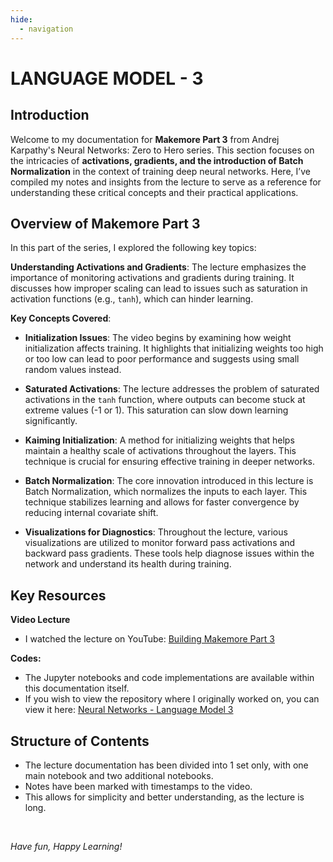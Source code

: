 ```yaml
---
hide:
  - navigation
---
```


# **LANGUAGE MODEL - 3**

## Introduction

Welcome to my documentation for **Makemore Part 3** from Andrej Karpathy's Neural Networks: Zero to Hero series. This section focuses on the intricacies of **activations, gradients, and the introduction of Batch Normalization** in the context of training deep neural networks. Here, I’ve compiled my notes and insights from the lecture to serve as a reference for understanding these critical concepts and their practical applications.

## Overview of Makemore Part 3

In this part of the series, I explored the following key topics:

**Understanding Activations and Gradients**: The lecture emphasizes the importance of monitoring activations and gradients during training. It discusses how improper scaling can lead to issues such as saturation in activation functions (e.g., `tanh`), which can hinder learning.

**Key Concepts Covered**:

- **Initialization Issues**: The video begins by examining how weight initialization affects training. It highlights that initializing weights too high or too low can lead to poor performance and suggests using small random values instead.

- **Saturated Activations**: The lecture addresses the problem of saturated activations in the `tanh` function, where outputs can become stuck at extreme values (-1 or 1). This saturation can slow down learning significantly.

- **Kaiming Initialization**: A method for initializing weights that helps maintain a healthy scale of activations throughout the layers. This technique is crucial for ensuring effective training in deeper networks.

- **Batch Normalization**: The core innovation introduced in this lecture is Batch Normalization, which normalizes the inputs to each layer. This technique stabilizes learning and allows for faster convergence by reducing internal covariate shift.

- **Visualizations for Diagnostics**: Throughout the lecture, various visualizations are utilized to monitor forward pass activations and backward pass gradients. These tools help diagnose issues within the network and understand its health during training.

## Key Resources

**Video Lecture**

- I watched the lecture on YouTube: [Building Makemore Part 3](https://youtu.be/P6sfmUTpUmc?si=6072SkRZSdY1pPB2)

**Codes:**

- The Jupyter notebooks and code implementations are available within this documentation itself.
- If you wish to view the repository where I originally worked on, you can view it here: [Neural Networks - Language Model 3](https://github.com/MuzzammilShah/NeuralNetworks-LanguageModels-3)

## Structure of Contents

- The lecture documentation has been divided into 1 set only, with one main notebook and two additional notebooks.
- Notes have been marked with timestamps to the video.
- This allows for simplicity and better understanding, as the lecture is long.

&nbsp;

*Have fun, Happy Learning!*